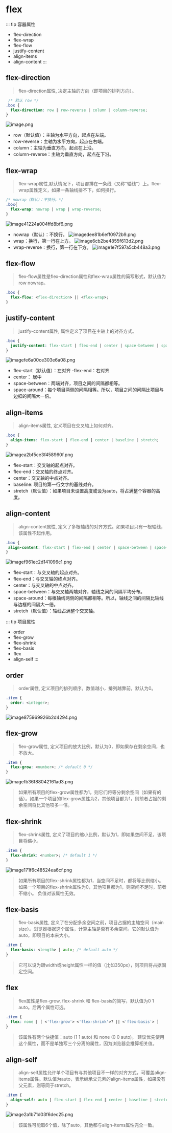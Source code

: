 # flex
::: tip 容器属性
- flex-direction
- flex-wrap
- flex-flow
- justify-content
- align-items
- align-content
:::


## flex-direction
> flex-direction属性, 决定主轴的方向（即项目的排列方向）。
```css
 /* 默认 row */
.box {
  flex-direction: row | row-reverse | column | column-reverse;
}
```
![image.png](https://chevereto.zhuangzexin.top/images/2020/10/13/image.png)
- row（默认值）：主轴为水平方向，起点在左端。
- row-reverse：主轴为水平方向，起点在右端。
- column：主轴为垂直方向，起点在上沿。
- column-reverse：主轴为垂直方向，起点在下沿。


## flex-wrap
> flex-wrap属性,默认情况下，项目都排在一条线（又称"轴线"）上。flex-wrap属性定义，如果一条轴线排不下，如何换行。
```css
/* nowrap（默认）：不换行。*/
.box{
  flex-wrap: nowrap | wrap | wrap-reverse;
}
```
![image41224a004ffd8bf6.png](https://chevereto.zhuangzexin.top/images/2020/10/13/image41224a004ffd8bf6.png)
- nowrap（默认）：不换行。
![imagedee81b6eff0972b9.png](https://chevereto.zhuangzexin.top/images/2020/10/13/imagedee81b6eff0972b9.png)
- wrap：换行，第一行在上方。
![image6cb2be4855f613d2.png](https://chevereto.zhuangzexin.top/images/2020/10/13/image6cb2be4855f613d2.png)
- wrap-reverse：换行，第一行在下方。
![image1e7f597a5cb448a3.png](https://chevereto.zhuangzexin.top/images/2020/10/13/image1e7f597a5cb448a3.png)

## flex-flow
> flex-flow属性是flex-direction属性和flex-wrap属性的简写形式，默认值为row nowrap。
```css
.box {
  flex-flow: <flex-direction> || <flex-wrap>;
}
```             
## justify-content
> justify-content属性, 属性定义了项目在主轴上的对齐方式。
```css
.box {
  justify-content: flex-start | flex-end | center | space-between | space-around;
}
```
![imagefe6a00ce303e6a08.png](https://chevereto.zhuangzexin.top/images/2020/10/13/imagefe6a00ce303e6a08.png)
- flex-start（默认值）：左对齐
-flex-end：右对齐
- center： 居中
- space-between：两端对齐，项目之间的间隔都相等。
- space-around：每个项目两侧的间隔相等。所以，项目之间的间隔比项目与边框的间隔大一倍。

##  align-items
> align-items属性, 定义项目在交叉轴上如何对齐。
```css
.box {
  align-items: flex-start | flex-end | center | baseline | stretch;
}
```
![imagea2bf5ce3f458960f.png](https://chevereto.zhuangzexin.top/images/2020/10/13/imagea2bf5ce3f458960f.png)
- flex-start：交叉轴的起点对齐。
- flex-end：交叉轴的终点对齐。
- center：交叉轴的中点对齐。
- baseline: 项目的第一行文字的基线对齐。
- stretch（默认值）：如果项目未设置高度或设为auto，将占满整个容器的高度。

## align-content
> align-content属性, 定义了多根轴线的对齐方式。如果项目只有一根轴线，该属性不起作用。
 ```css
.box {
  align-content: flex-start | flex-end | center | space-between | space-around | stretch;
}
``` 
![imagef961ec2d141096c1.png](https://chevereto.zhuangzexin.top/images/2020/10/13/imagef961ec2d141096c1.png)                   
- flex-start：与交叉轴的起点对齐。
- flex-end：与交叉轴的终点对齐。
- center：与交叉轴的中点对齐。
- space-between：与交叉轴两端对齐，轴线之间的间隔平均分布。
- space-around：每根轴线两侧的间隔都相等。所以，轴线之间的间隔比轴线与边框的间隔大一倍。
- stretch（默认值）：轴线占满整个交叉轴。

::: tip 项目属性
- order
- flex-grow
- flex-shrink
- flex-basis
- flex
- align-self
:::
## order
> order属性, 定义项目的排列顺序。数值越小，排列越靠前，默认为0。
```css
.item {
  order: <integer>;
}
```
![image875969926b2d4294.png](https://chevereto.zhuangzexin.top/images/2020/10/13/image875969926b2d4294.png)
## flex-grow
> flex-grow属性, 定义项目的放大比例，默认为0，即如果存在剩余空间，也不放大。
```css
.item {
  flex-grow: <number>; /* default 0 */
}
```
![imagefb36f88042161ad3.png](https://chevereto.zhuangzexin.top/images/2020/10/13/imagefb36f88042161ad3.png)
> 如果所有项目的flex-grow属性都为1，则它们将等分剩余空间（如果有的话）。如果一个项目的flex-grow属性为2，其他项目都为1，则前者占据的剩余空间将比其他项多一倍。

## flex-shrink
> flex-shrink属性, 定义了项目的缩小比例，默认为1，即如果空间不足，该项目将缩小。
```css
.item {
  flex-shrink: <number>; /* default 1 */
}
```
![image171f6c48524ea6cf.png](https://chevereto.zhuangzexin.top/images/2020/10/13/image171f6c48524ea6cf.png)
> 如果所有项目的flex-shrink属性都为1，当空间不足时，都将等比例缩小。如果一个项目的flex-shrink属性为0，其他项目都为1，则空间不足时，前者不缩小。
  负值对该属性无效。

## flex-basis
> flex-basis属性, 定义了在分配多余空间之前，项目占据的主轴空间（main size）。浏览器根据这个属性，计算主轴是否有多余空间。它的默认值为auto，即项目的本来大小。
```css
.item {
  flex-basis: <length> | auto; /* default auto */
}
```
> 它可以设为跟width或height属性一样的值（比如350px），则项目将占据固定空间。

## flex
> flex属性是flex-grow, flex-shrink 和 flex-basis的简写，默认值为0 1 auto。后两个属性可选。
```css
.item {
  flex: none | [ <'flex-grow'> <'flex-shrink'>? || <'flex-basis'> ]
}
```
> 该属性有两个快捷值：auto (1 1 auto) 和 none (0 0 auto)。
  建议优先使用这个属性，而不是单独写三个分离的属性，因为浏览器会推算相关值。

## align-self
> align-self属性允许单个项目有与其他项目不一样的对齐方式，可覆盖align-items属性。默认值为auto，表示继承父元素的align-items属性，如果没有父元素，则等同于stretch。
```css
.item {
  align-self: auto | flex-start | flex-end | center | baseline | stretch;
}
```
![image2a1b71d03f6dec25.png](https://chevereto.zhuangzexin.top/images/2020/10/13/image2a1b71d03f6dec25.png)
> 该属性可能取6个值，除了auto，其他都与align-items属性完全一致。
